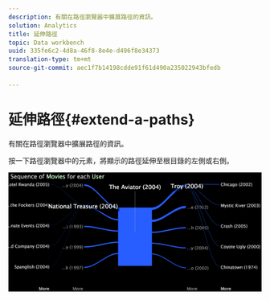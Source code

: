 ```yaml
---
description: 有關在路徑瀏覽器中擴展路徑的資訊。
solution: Analytics
title: 延伸路徑
topic: Data workbench
uuid: 335fe6c2-4d8a-46f8-8e4e-d496f8e34373
translation-type: tm+mt
source-git-commit: aec1f7b14198cdde91f61d490a235022943bfedb

---
```



# 延伸路徑{#extend-a-paths}

有關在路徑瀏覽器中擴展路徑的資訊。

按一下路徑瀏覽器中的元素，將顯示的路徑延伸至根目錄的左側或右側。

![](assets/vis_PathBrowser_ExplorePaths.png)


